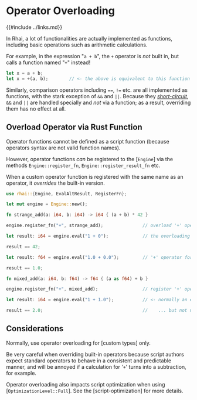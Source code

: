 Operator Overloading
===================

{{#include ../links.md}}

In Rhai, a lot of functionalities are actually implemented as functions, including basic operations
such as arithmetic calculations.

For example, in the expression "`a + b`", the `+` operator is _not_ built in, but calls a function named "`+`" instead!

```rust
let x = a + b;
let x = +(a, b);        // <- the above is equivalent to this function call
```

Similarly, comparison operators including `==`, `!=` etc. are all implemented as functions,
with the stark exception of `&&` and `||`. Because they [_short-circuit_]({{rootUrl}}/language/logic.md#boolean-operators),
`&&` and `||` are handled specially and _not_ via a function; as a result, overriding them has no effect at all.


Overload Operator via Rust Function
----------------------------------

Operator functions cannot be defined as a script function (because operators syntax are not valid function names).

However, operator functions _can_ be registered to the [`Engine`] via the methods
`Engine::register_fn`, `Engine::register_result_fn` etc.

When a custom operator function is registered with the same name as an operator, it _overrides_ the built-in version.

```rust
use rhai::{Engine, EvalAltResult, RegisterFn};

let mut engine = Engine::new();

fn strange_add(a: i64, b: i64) -> i64 { (a + b) * 42 }

engine.register_fn("+", strange_add);               // overload '+' operator for two integers!

let result: i64 = engine.eval("1 + 0");             // the overloading version is used

result == 42;

let result: f64 = engine.eval("1.0 + 0.0");         // '+' operator for two floats not overloaded

result == 1.0;

fn mixed_add(a: i64, b: f64) -> f64 { (a as f64) + b }

engine.register_fn("+", mixed_add);                 // register '+' operator for an integer and a float

let result: i64 = engine.eval("1 + 1.0");           // <- normally an error...

result == 2.0;                                      //    ... but not now
```


Considerations
--------------

Normally, use operator overloading for [custom types] only.

Be very careful when overriding built-in operators because script authors expect standard operators to behave in a
consistent and predictable manner, and will be annoyed if a calculation for '`+`' turns into a subtraction, for example.

Operator overloading also impacts script optimization when using [`OptimizationLevel::Full`].
See the [script-optimization] for more details.
